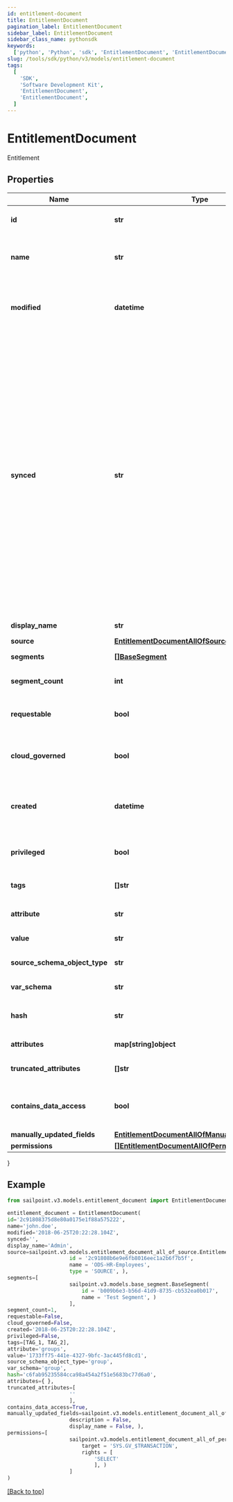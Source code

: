 ```yaml
---
id: entitlement-document
title: EntitlementDocument
pagination_label: EntitlementDocument
sidebar_label: EntitlementDocument
sidebar_class_name: pythonsdk
keywords:
  ['python', 'Python', 'sdk', 'EntitlementDocument', 'EntitlementDocument']
slug: /tools/sdk/python/v3/models/entitlement-document
tags:
  [
    'SDK',
    'Software Development Kit',
    'EntitlementDocument',
    'EntitlementDocument',
  ]
---
```


# EntitlementDocument

Entitlement

## Properties

| Name | Type | Description | Notes |
| --- | --- | --- | --- |
| **id** | **str** | ID of the referenced object. | [required] |
| **name** | **str** | The human readable name of the referenced object. | [required] |
| **modified** | **datetime** | ISO-8601 date-time referring to the time when the object was last modified. | [optional] |
| **synced** | **str** | ISO-8601 date-time referring to the date-time when object was queued to be synced into search database for use in the search API. This date-time changes anytime there is an update to the object, which triggers a synchronization event being sent to the search database. There may be some delay between the `synced` time and the time when the updated data is actually available in the search API. | [optional] |
| **display_name** | **str** | Entitlement's display name. | [optional] |
| **source** | [**EntitlementDocumentAllOfSource**](entitlement-document-all-of-source) |  | [optional] |
| **segments** | [**[]BaseSegment**](base-segment) | Segments with the entitlement. | [optional] |
| **segment_count** | **int** | Number of segments with the role. | [optional] |
| **requestable** | **bool** | Indicates whether the entitlement is requestable. | [optional] [default to False] |
| **cloud_governed** | **bool** | Indicates whether the entitlement is cloud governed. | [optional] [default to False] |
| **created** | **datetime** | ISO-8601 date-time referring to the time when the object was created. | [optional] |
| **privileged** | **bool** | Indicates whether the entitlement is privileged. | [optional] [default to False] |
| **tags** | **[]str** | Tags that have been applied to the object. | [optional] |
| **attribute** | **str** | Attribute information for the entitlement. | [optional] |
| **value** | **str** | Value of the entitlement. | [optional] |
| **source_schema_object_type** | **str** | Source schema object type of the entitlement. | [optional] |
| **var_schema** | **str** | Schema type of the entitlement. | [optional] |
| **hash** | **str** | Read-only calculated hash value of an entitlement. | [optional] |
| **attributes** | **map[string]object** | Attributes of the entitlement. | [optional] |
| **truncated_attributes** | **[]str** | Truncated attributes of the entitlement. | [optional] |
| **contains_data_access** | **bool** | Indicates whether the entitlement contains data access. | [optional] [default to False] |
| **manually_updated_fields** | [**EntitlementDocumentAllOfManuallyUpdatedFields**](entitlement-document-all-of-manually-updated-fields) |  | [optional] |
| **permissions** | [**[]EntitlementDocumentAllOfPermissions**](entitlement-document-all-of-permissions) |  | [optional] |

}

## Example

```python
from sailpoint.v3.models.entitlement_document import EntitlementDocument

entitlement_document = EntitlementDocument(
id='2c91808375d8e80a0175e1f88a575222',
name='john.doe',
modified='2018-06-25T20:22:28.104Z',
synced='',
display_name='Admin',
source=sailpoint.v3.models.entitlement_document_all_of_source.EntitlementDocument_allOf_source(
                    id = '2c91808b6e9e6fb8016eec1a2b6f7b5f',
                    name = 'ODS-HR-Employees',
                    type = 'SOURCE', ),
segments=[
                    sailpoint.v3.models.base_segment.BaseSegment(
                        id = 'b009b6e3-b56d-41d9-8735-cb532ea0b017',
                        name = 'Test Segment', )
                    ],
segment_count=1,
requestable=False,
cloud_governed=False,
created='2018-06-25T20:22:28.104Z',
privileged=False,
tags=[TAG_1, TAG_2],
attribute='groups',
value='1733ff75-441e-4327-9bfc-3ac445fd8cd1',
source_schema_object_type='group',
var_schema='group',
hash='c6fab95235584cca98a454a2f51e5683bc77d6a0',
attributes={ },
truncated_attributes=[
                    ''
                    ],
contains_data_access=True,
manually_updated_fields=sailpoint.v3.models.entitlement_document_all_of_manually_updated_fields.EntitlementDocument_allOf_manuallyUpdatedFields(
                    description = False,
                    display_name = False, ),
permissions=[
                    sailpoint.v3.models.entitlement_document_all_of_permissions.EntitlementDocument_allOf_permissions(
                        target = 'SYS.GV_$TRANSACTION',
                        rights = [
                            'SELECT'
                            ], )
                    ]
)

```

[[Back to top]](#)
